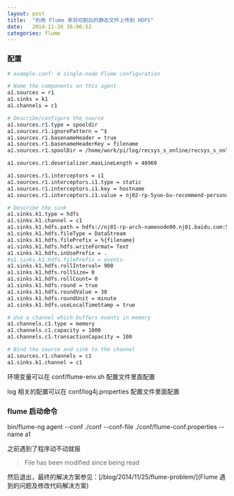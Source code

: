 ```yaml
---
layout: post
title:  "利用 Flume 来将切割后的静态文件上传到 HDFS"
date:   2014-11-26 16:06:52
categories: flume 
---
```


### 配置

```bash
# example.conf: A single-node Flume configuration

# Name the components on this agent
a1.sources = r1
a1.sinks = k1
a1.channels = c1

# Describe/configure the source
a1.sources.r1.type = spooldir
a1.sources.r1.ignorePattern = ^$
a1.sources.r1.basenameHeader = true
a1.sources.r1.basenameHeaderKey = filename
a1.sources.r1.spoolDir = /home/work/pi/log/recsys_s_online/recsys_s_online_al/

a1.sources.r1.deserializer.maxLineLength = 40960

a1.sources.r1.interceptors = i1
a1.sources.r1.interceptors.i1.type = static
a1.sources.r1.interceptors.i1.key = hostname
a1.sources.r1.interceptors.i1.value = nj02-rp-5yue-bu-recommend-personal117.nj02.baidu.com

# Describe the sink
a1.sinks.k1.type = hdfs
a1.sinks.k1.channel = c1
a1.sinks.k1.hdfs.path = hdfs://nj01-rp-arch-namenode00.nj01.baidu.com:54310/user/rp-rd/ouyanlin/recsys_s_online_al/%{hostname}
a1.sinks.k1.hdfs.fileType = DataStream
a1.sinks.k1.hdfs.filePrefix = %{filename}
a1.sinks.k1.hdfs.hdfs.writeFormat= Text
a1.sinks.k1.hdfs.inUsePrefix = .
#a1.sinks.k1.hdfs.filePrefix = events-
a1.sinks.k1.hdfs.rollInterval= 900
a1.sinks.k1.hdfs.rollSize= 0
a1.sinks.k1.hdfs.rollCount= 0
a1.sinks.k1.hdfs.round = true
a1.sinks.k1.hdfs.roundValue = 30
a1.sinks.k1.hdfs.roundUnit = minute
a1.sinks.k1.hdfs.useLocalTimeStamp = true

# Use a channel which buffers events in memory
a1.channels.c1.type = memory
a1.channels.c1.capacity = 1000
a1.channels.c1.transactionCapacity = 100

# Bind the source and sink to the channel
a1.sources.r1.channels = c1
a1.sinks.k1.channel = c1
```

环境变量可以在 conf/flume-env.sh 配置文件里面配置

log 相关的配置可以在 conf/log4j.properties 配置文件里面配置

### flume 启动命令
bin/flume-ng agent --conf ./conf --conf-file ./conf/flume-conf.properties --name a1

之前遇到了程序动不动就报
> File has been modified since being read

然后退出，最终的解决方案参见：[/blog/2014/11/25/flume-problem/](Flume 遇到的问题及修改代码解决方案)

[jekyll-gh]: https://github.com/jekyll/jekyll
[jekyll]:    http://jekyllrb.com


